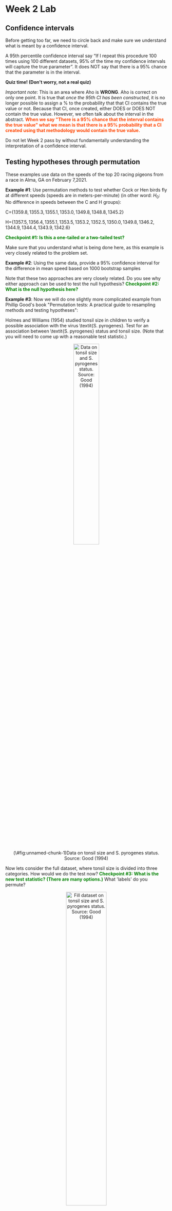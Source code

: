 Week 2 Lab
=============

Confidence intervals
-----------------------

Before getting too far, we need to circle back and make sure we understand what is meant by a confidence interval. 

A 95th percentile confidence interval say “If I repeat this procedure 100 times using 100 different datasets, 95% of the time my confidence intervals will capture the true parameter”. It does NOT say that there is a 95% chance that the parameter is in the interval.

**Quiz time! (Don't worry, not a real quiz)**

*Important note*: This is an area where Aho is **WRONG**. Aho is correct on only one point. It is true that *once the 95th CI has been constructed*, it is no longer possible to assign a $\%$ to the probability that that CI contains the true value or not. Because that CI, once created, either DOES or DOES NOT contain the true value. However, we often talk about the interval in the abstract. **<span style="color: orangered;">When we say "There is a 95$\%$ chance that the interval contains the true value" what we mean is that there is a 95$\%$ probability that a CI created using that methodology would contain the true value.</span>**

Do not let Week 2 pass by without fundamentally understanding the interpretation of a confidence interval. 

Testing hypotheses through permutation
------------------------------------

These examples use data on the speeds of the top 20 racing pigeons from a race in Alma, GA on February 7,2021. 

**Example #1**: Use permutation methods to test whether Cock or Hen birds fly at different speeds (speeds are in meters-per-minute) (in other word: $H_{0}$: No difference in speeds between the C and H groups):

C=$\{1359.8,1355.3,1355.1,1353.0,1349.8,1348.8,1345.2\}$

H=$\{1357.5,1356.4,1355.1,1353.5,1353.2,1352.5,1350.0,1349.8,1346.2,1344.9,1344.4,1343.9,1342.6\}$

**<span style="color: green;">Checkpoint #1: Is this a one-tailed or a two-tailed test?</span>**

Make sure that you understand what is being done here, as this example is very closely related to the problem set.


**Example #2**: Using the same data, provide a 95% confidence interval for the difference in mean speed based on 1000 bootstrap samples

Note that these two approaches are very closely related. Do you see why either approach can be used to test the null hypothesis? **<span style="color: green;">Checkpoint #2: What is the null hypothesis here?</span>**

**Example #3**: Now we will do one slightly more complicated example from Phillip Good's book "Permutation tests: A practical guide to resampling methods and testing hypotheses":

Holmes and Williams (1954) studied tonsil size in children to verify a possible association with the virus \textit{S. pyrogenes}. Test for an association between \textit{S. pyrogenes} status and tonsil size. (Note that you will need to come up with a reasonable test statistic.)

<div class="figure" style="text-align: center">
<img src="Table2categories.png" alt="Data on tonsil size and S. pyrogenes status. Source: Good (1994)" width="40%" />
<p class="caption">(\#fig:unnamed-chunk-1)Data on tonsil size and S. pyrogenes status. Source: Good (1994)</p>
</div>

Now lets consider the full dataset, where tonsil size is divided into three categories. How would we do the test now? **<span style="color: green;">Checkpoint #3: What is the new test statistic? (There are many options.)</span>** What 'labels' do you permute?

<div class="figure" style="text-align: center">
<img src="Table3categories.png" alt="Fill dataset on tonsil size and S. pyrogenes status. Source: Good (1994)" width="50%" />
<p class="caption">(\#fig:unnamed-chunk-2)Fill dataset on tonsil size and S. pyrogenes status. Source: Good (1994)</p>
</div>

Basics of bootstrap and jackknife
------------------------------------

To get started with bootstrap and jackknife techniques, we start by working through a very simple example. First we simulate some data


```r
x<-seq(0,9,by=1)
```

This will constutute our "data". Let's print the result of sampling with replacement to get a sense for it...


```r
table(sample(x,size=length(x),replace=T))
```

```
## 
## 0 4 5 6 7 8 9 
## 1 1 1 1 1 3 2
```

Now we will write a little script to take bootstrap samples and calculate the means of each of these bootstrap samples


```r
xmeans<-vector(length=1000)
for (i in 1:1000)
  {
  xmeans[i]<-mean(sample(x,replace=T))
  }
```

The actual number of bootstrapped samples is arbitrary *at this point* but there are ways of characterizing the precision of the bootstrap (jackknife-after-bootstrap) which might inform the number of bootstrap samples needed. *In practice*, people tend to pick some arbitrary but large number of bootstrap samples because computers are so fast that it is often easy to draw far more samples than are actually needed. When calculation of the statistic is slow (as might be the case if you are using the samples to construct a phylogeny, for example), then you would need to be more concerned with the number of bootstrap samples. 

First, lets just look at a histogram of the bootstrapped means and plot the actual sample mean on the histogram for comparison



```r
hist(xmeans,breaks=30,col="pink")
abline(v=mean(x),lwd=2)
```

<img src="Week-2-lab_files/figure-html/unnamed-chunk-6-1.png" width="672" />

Calculating bias and standard error
-----------------------------------

From these we can calculate the bias and standard deviation for the mean (which is the "statistic"):

$$
\widehat{Bias_{boot}} = \left(\frac{1}{k}\sum^{k}_{i=1}\theta^{*}_{i}\right)-\hat{\theta}
$$


```r
bias.boot<-mean(xmeans)-mean(x)
bias.boot
```

```
## [1] -0.0218
```

```r
hist(xmeans,breaks=30,col="pink")
abline(v=mean(x),lwd=5,col="black")
abline(v=mean(xmeans),lwd=2,col="yellow")
```

<img src="Week-2-lab_files/figure-html/unnamed-chunk-7-1.png" width="672" />

$$
\widehat{s.e._{boot}} = \sqrt{\frac{1}{k-1}\sum^{k}_{i=1}(\theta^{*}_{i}-\bar{\theta^{*}})^{2}}
$$


```r
se.boot<-sd(xmeans)
```

We can find the confidence intervals in two ways:

Method #1: Assume the bootstrap statistics are normally distributed


```r
LL.boot<-mean(xmeans)-1.96*se.boot #where did 1.96 come from?
UL.boot<-mean(xmeans)+1.96*se.boot
LL.boot
```

```
## [1] 2.670154
```

```r
UL.boot
```

```
## [1] 6.286246
```

Method #2: Simply take the quantiles of the bootstrap statistics


```r
quantile(xmeans,c(0.025,0.975))
```

```
##  2.5% 97.5% 
##   2.7   6.2
```

Let's compare this to what we would have gotten if we had used normal distribution theory. First we have to calculate the standard error:


```r
se.normal<-sqrt(var(x)/length(x))
LL.normal<-mean(x)-qt(0.975,length(x)-1)*se.normal
UL.normal<-mean(x)+qt(0.975,length(x)-1)*se.normal
LL.normal
```

```
## [1] 2.334149
```

```r
UL.normal
```

```
## [1] 6.665851
```

In this case, the confidence intervals we got from the normal distribution theory are too wide.

**<span style="color: green;">Checkpoint #4: Does it make sense why the normal distribution theory intervals are too wide?</span>** Because the original were were uniformly distributed, the data has higher variance than would be expected and therefore the standard error is higher than would be expected.

There are two packages that provide functions for bootstrapping, 'boot' and 'boostrap'. We will start by using the 'bootstrap' package, which was originally designed for Efron and Tibshirani's monograph on the bootstrap. 

To test the main functionality of the 'bootstrap' package, we will use the data we already have. The 'bootstrap' function requires the input of a user-defined function to calculate the statistic of interest. Here I will write a function that calculates the mean of the input values.


```r
library(bootstrap)
theta<-function(x)
  {
    mean(x)
  }
results<-bootstrap(x=x,nboot=1000,theta=theta)
results
```

```
## $thetastar
##    [1] 4.4 3.4 4.1 4.3 4.2 4.1 4.9 4.8 4.1 4.7 6.0 3.3 3.8 4.1 5.3 4.3 4.0 4.1
##   [19] 6.6 4.4 4.2 4.7 4.1 6.0 6.1 4.1 5.3 4.6 5.0 3.8 3.8 5.5 4.2 5.4 4.6 4.6
##   [37] 5.0 4.7 3.3 5.9 4.3 5.5 4.9 3.2 4.0 3.4 5.3 4.1 4.6 5.3 3.6 2.7 4.3 2.4
##   [55] 2.6 6.2 4.8 4.5 4.2 3.2 4.4 3.8 3.6 4.5 4.9 3.1 5.1 3.4 5.3 5.7 5.6 3.7
##   [73] 3.4 5.3 5.7 4.8 4.9 3.8 4.0 2.7 4.2 5.6 4.3 5.7 5.0 2.5 5.5 6.2 4.7 5.0
##   [91] 5.0 4.6 6.5 5.2 6.1 3.8 5.8 4.9 3.9 4.6 5.4 4.4 3.2 5.5 5.9 3.7 3.3 2.8
##  [109] 5.2 4.4 3.8 5.2 4.1 3.8 4.0 5.8 3.4 3.7 3.5 3.9 4.8 4.9 4.5 4.5 5.6 3.7
##  [127] 6.6 4.5 4.8 4.3 3.6 3.4 5.3 5.5 3.7 4.0 5.6 3.9 5.1 4.7 4.1 5.0 4.7 4.9
##  [145] 3.1 4.3 5.9 4.1 4.8 6.2 5.3 4.1 6.1 3.2 3.8 6.0 3.5 6.7 5.5 4.6 3.2 5.3
##  [163] 4.9 5.7 4.0 4.0 4.0 4.7 4.4 5.1 5.0 2.9 3.5 5.0 4.1 6.3 3.0 4.0 4.3 5.2
##  [181] 3.8 4.4 3.8 4.1 3.6 4.2 6.1 4.5 5.0 5.1 3.7 4.8 4.5 3.2 5.2 5.1 4.4 4.6
##  [199] 4.6 3.8 3.6 5.1 4.3 6.3 3.9 4.0 5.7 3.0 3.8 4.6 3.8 5.3 4.7 3.4 4.6 4.2
##  [217] 4.7 5.1 4.9 4.6 4.7 5.0 4.5 4.7 4.3 4.4 3.7 3.4 5.3 5.2 4.0 5.7 6.5 5.0
##  [235] 2.5 3.7 4.1 5.1 4.7 3.5 6.4 5.3 5.2 5.5 5.3 5.3 4.8 3.9 5.5 3.8 5.7 5.5
##  [253] 4.7 4.1 5.0 3.5 2.9 2.8 5.1 3.0 5.4 3.8 6.2 4.9 4.5 4.4 5.5 2.9 4.2 4.8
##  [271] 5.0 3.2 5.8 3.8 3.8 4.4 5.9 3.7 4.0 3.6 3.7 4.5 4.9 4.3 4.4 3.8 5.1 4.4
##  [289] 4.0 4.1 3.3 5.5 5.3 4.7 4.9 3.9 4.9 5.7 5.1 3.3 3.6 5.2 4.7 2.6 4.2 5.2
##  [307] 3.0 6.2 3.6 5.4 4.1 4.3 5.9 5.8 3.2 2.9 5.1 4.3 2.1 5.1 4.8 4.2 4.2 4.3
##  [325] 6.2 6.0 4.9 4.3 3.3 5.7 4.7 4.6 2.8 4.7 5.8 5.2 3.3 5.5 4.8 4.3 5.8 4.5
##  [343] 3.2 4.8 4.3 4.5 4.7 4.1 5.0 5.5 5.1 3.2 4.3 4.0 4.5 4.8 4.7 4.7 3.3 5.0
##  [361] 3.1 3.3 3.6 4.3 5.0 3.9 3.6 4.6 3.5 5.4 4.7 5.5 3.1 5.5 6.9 2.8 4.3 4.1
##  [379] 4.4 3.3 4.4 4.2 4.2 4.2 3.8 5.0 5.5 4.2 4.9 4.2 5.4 5.5 5.2 4.6 5.0 2.8
##  [397] 5.0 5.2 5.7 4.1 3.8 5.2 4.3 5.9 5.6 3.5 5.9 3.9 3.7 4.4 6.3 3.7 4.9 3.3
##  [415] 5.9 3.2 5.2 5.5 4.4 3.6 3.7 5.1 5.2 4.2 5.0 5.3 3.8 3.5 5.1 5.8 4.6 4.8
##  [433] 4.6 5.1 4.1 4.2 5.6 5.8 4.7 4.3 5.3 3.8 3.8 1.9 5.4 4.8 4.2 5.4 4.9 4.2
##  [451] 5.6 3.1 5.8 3.9 3.6 4.6 4.2 5.3 4.6 3.3 3.3 3.8 4.3 4.5 4.9 4.8 4.1 5.8
##  [469] 3.9 5.8 4.4 3.3 6.0 5.3 4.5 4.5 4.8 4.7 2.5 5.2 2.8 4.4 5.2 6.4 4.3 2.7
##  [487] 4.9 4.3 3.6 3.5 4.5 4.1 5.1 4.7 4.8 4.5 4.6 2.8 4.9 4.0 4.2 2.6 3.7 5.1
##  [505] 4.8 5.3 3.2 3.9 3.9 6.4 6.0 4.9 4.3 5.8 5.4 5.0 3.6 4.2 5.2 5.6 4.3 4.9
##  [523] 3.8 3.7 3.8 3.2 7.2 3.1 4.3 3.9 3.5 5.4 3.9 2.5 4.3 4.9 4.7 5.1 4.7 2.8
##  [541] 5.1 5.0 4.6 5.2 2.2 3.9 2.9 5.5 4.0 4.4 2.4 6.1 4.2 4.4 4.2 5.3 4.7 4.3
##  [559] 4.6 5.1 4.4 4.6 6.0 4.0 5.4 3.0 4.3 4.6 5.7 4.5 3.5 5.8 4.5 5.3 3.4 5.6
##  [577] 5.9 4.0 3.9 4.7 4.2 6.0 4.8 4.6 4.3 4.3 4.5 4.6 3.3 4.5 3.5 3.4 3.7 4.5
##  [595] 4.7 3.8 4.7 3.6 4.9 4.4 5.4 4.2 4.3 4.5 3.5 5.4 3.7 4.7 5.2 4.7 3.7 4.7
##  [613] 6.2 3.9 5.7 5.5 5.7 6.1 4.9 3.4 3.8 4.4 4.9 5.5 5.0 2.4 4.6 5.0 4.1 4.4
##  [631] 4.4 2.4 3.6 4.6 4.9 5.3 4.0 5.8 3.7 5.6 3.7 4.1 4.2 4.3 4.5 5.8 5.8 5.2
##  [649] 4.1 4.3 4.1 4.2 3.7 4.2 4.2 5.8 3.4 4.0 4.9 3.7 5.3 4.5 5.7 3.4 3.5 6.3
##  [667] 6.0 5.3 3.7 3.2 1.8 3.8 4.9 4.9 4.5 5.8 3.8 3.1 4.5 4.6 3.4 4.2 3.5 3.9
##  [685] 6.3 4.2 4.5 3.7 6.1 4.1 3.5 5.5 5.4 4.4 3.7 4.7 2.4 3.9 6.1 4.2 5.6 3.7
##  [703] 5.6 4.3 4.4 4.5 4.6 3.6 3.8 5.0 4.1 3.7 4.0 4.4 4.3 2.3 5.0 5.7 2.9 4.6
##  [721] 2.7 3.1 2.9 3.5 4.7 6.6 4.9 5.9 4.3 6.0 5.4 4.1 4.3 4.3 4.5 4.1 3.5 5.1
##  [739] 3.8 4.6 3.1 3.9 4.7 5.0 4.6 2.0 4.8 3.8 3.3 4.8 3.1 4.4 4.7 4.1 3.5 2.8
##  [757] 4.5 4.9 4.4 4.2 5.1 4.7 2.8 6.4 4.3 2.9 4.8 6.5 4.2 5.7 3.7 3.4 5.0 4.5
##  [775] 4.6 4.7 5.5 4.5 4.8 3.0 4.3 4.2 4.2 5.2 5.4 4.6 5.2 5.8 4.5 3.4 4.1 4.8
##  [793] 5.6 5.0 4.0 4.8 5.3 3.5 4.9 5.7 5.5 5.9 3.7 4.9 3.7 4.3 3.9 4.6 4.3 2.1
##  [811] 4.2 3.1 4.9 4.6 3.1 4.4 3.5 5.4 4.1 5.4 5.3 4.7 5.2 4.0 5.0 3.7 6.1 3.5
##  [829] 5.1 3.6 4.5 2.0 5.1 5.5 4.5 4.5 4.2 5.1 4.6 3.4 3.6 4.0 4.3 6.0 4.2 4.7
##  [847] 5.7 3.3 3.5 5.3 5.4 3.7 4.4 3.2 4.0 5.5 5.8 4.1 6.1 3.6 3.1 5.7 3.7 6.3
##  [865] 2.9 2.9 5.0 4.0 5.4 2.5 4.7 6.3 4.9 4.6 4.1 4.2 5.6 5.5 4.3 4.7 4.0 2.8
##  [883] 4.9 4.9 5.0 3.2 4.8 3.7 4.3 4.0 4.4 3.8 3.4 5.2 4.7 5.0 4.8 5.4 6.4 3.4
##  [901] 4.4 3.7 3.7 4.7 4.8 4.6 4.1 5.3 5.9 6.2 5.4 5.5 5.2 3.3 3.0 3.3 4.5 3.3
##  [919] 4.7 4.7 6.8 5.3 4.9 3.6 4.2 4.2 4.3 4.1 3.7 6.3 5.4 5.5 5.5 5.6 3.5 5.6
##  [937] 3.2 4.4 2.7 5.0 5.2 4.2 4.8 5.4 4.7 4.2 4.3 4.8 3.4 5.1 4.8 3.0 4.9 5.4
##  [955] 4.0 2.7 3.4 4.5 5.3 5.5 4.2 5.4 3.7 5.7 3.7 3.8 3.3 4.4 4.8 4.3 5.3 4.6
##  [973] 3.9 6.2 4.6 4.1 4.9 5.6 4.1 4.6 4.8 5.1 3.4 4.2 4.0 5.3 4.6 3.9 5.2 2.5
##  [991] 5.0 5.7 3.9 3.6 5.4 5.7 5.7 4.1 4.5 3.8
## 
## $func.thetastar
## NULL
## 
## $jack.boot.val
## NULL
## 
## $jack.boot.se
## NULL
## 
## $call
## bootstrap(x = x, nboot = 1000, theta = theta)
```

```r
quantile(results$thetastar,c(0.025,0.975))
```

```
##  2.5% 97.5% 
##   2.7   6.2
```

Notice that we get exactly what we got last time. This illustrates an important point, which is that the bootstrap functions are often no easier to use than something you could write yourself.

You can also define a function of the bootstrapped statistics (we have been calling this theta) to pull out immediately any summary statistics you are interested in from the bootstrapped thetas.

Here I will write a function that calculates the bias of my estimate of the mean (which is 4.5 [i.e. the mean of the number 0,1,2,3,4,5,6,7,8,9])


```r
bias<-function(x)
  {
  mean(x)-4.5
  }
results<-bootstrap(x=x,nboot=1000,theta=theta,func=bias)
results
```

```
## $thetastar
##    [1] 5.6 4.9 4.9 4.9 3.9 4.2 4.6 5.0 5.8 3.5 3.6 3.3 6.3 3.1 4.7 3.7 4.6 5.0
##   [19] 4.3 3.4 3.8 4.0 3.6 5.6 4.1 5.4 5.5 2.8 4.8 5.4 6.1 5.3 4.5 4.2 5.1 5.9
##   [37] 4.8 4.8 3.5 3.8 5.5 5.6 5.4 4.7 3.3 3.4 6.1 5.6 4.7 4.6 3.6 3.1 3.3 3.9
##   [55] 5.3 5.1 4.5 5.3 5.5 5.5 4.5 3.6 5.6 5.8 4.6 4.9 4.9 4.6 4.2 5.9 3.0 4.3
##   [73] 3.2 2.9 3.5 5.6 5.4 4.5 5.6 3.7 6.0 4.8 5.5 4.5 6.0 5.4 3.9 1.7 4.7 2.7
##   [91] 3.2 5.2 5.0 3.6 5.9 4.9 4.0 4.6 4.3 4.4 4.8 4.7 3.2 4.9 5.5 4.5 4.2 4.7
##  [109] 4.3 5.6 5.0 4.1 7.2 4.5 5.0 4.5 5.1 5.4 4.3 5.0 4.0 1.6 4.5 5.5 4.5 5.3
##  [127] 5.4 3.6 5.9 3.1 3.7 4.4 2.9 6.1 4.1 4.1 4.4 3.5 5.5 3.2 4.5 4.6 4.1 5.3
##  [145] 4.6 3.6 5.4 5.0 3.8 5.0 4.5 4.1 4.8 3.8 6.6 3.6 4.7 7.8 5.4 5.0 5.6 3.1
##  [163] 4.3 5.3 4.3 5.8 4.1 5.9 4.7 3.7 4.6 4.8 4.0 5.5 3.8 5.3 4.7 5.0 4.3 4.2
##  [181] 5.4 3.8 3.1 2.4 3.6 3.5 5.7 3.5 3.3 4.5 3.2 6.4 5.2 4.1 4.8 3.2 3.6 5.2
##  [199] 4.4 4.0 4.9 4.9 6.2 5.2 3.1 4.8 3.9 5.9 4.5 4.1 5.1 5.6 4.4 4.0 5.1 4.2
##  [217] 3.5 4.1 5.3 4.7 4.7 6.3 4.7 5.0 4.5 3.6 4.1 4.4 2.5 5.2 5.0 4.1 5.3 4.7
##  [235] 3.3 4.8 3.7 4.4 6.5 4.9 5.1 4.0 4.6 4.2 5.5 4.5 3.8 4.4 4.9 3.7 3.6 4.8
##  [253] 4.6 5.9 4.6 2.8 5.4 4.7 4.4 4.9 5.0 4.9 3.8 6.4 5.1 4.7 5.8 4.8 5.8 4.0
##  [271] 4.1 3.7 5.7 4.2 5.2 5.3 4.1 4.0 2.8 4.7 4.0 5.8 4.0 4.1 5.5 4.1 4.0 3.9
##  [289] 4.2 5.5 5.0 2.6 6.6 2.6 5.7 4.7 4.8 4.9 4.4 3.8 2.8 3.1 3.5 3.4 4.7 3.4
##  [307] 4.9 4.0 4.1 4.8 4.9 5.1 5.4 6.0 4.5 5.5 5.6 5.1 3.9 4.7 4.9 2.1 5.1 3.9
##  [325] 4.7 4.5 5.3 5.2 3.1 2.8 5.0 4.6 4.2 3.6 2.8 4.6 4.9 5.0 5.0 3.2 5.3 4.1
##  [343] 5.1 4.4 5.2 3.1 3.5 7.1 4.8 3.6 4.0 3.3 3.7 4.7 4.6 2.1 4.4 4.4 3.9 3.3
##  [361] 4.5 4.2 3.0 4.8 4.8 2.4 5.1 5.1 5.1 2.3 5.6 3.9 3.8 4.5 4.6 5.1 4.7 4.1
##  [379] 5.2 4.9 4.6 3.4 4.5 5.1 2.6 6.0 3.8 4.9 3.8 5.6 5.2 3.5 3.6 5.1 4.7 5.8
##  [397] 4.8 5.3 3.6 5.7 4.0 4.2 3.4 4.1 5.2 4.1 3.3 4.6 4.1 3.2 5.1 5.1 5.0 4.4
##  [415] 4.0 4.1 5.7 3.0 5.9 3.2 3.6 4.2 4.8 4.7 4.4 3.0 5.4 4.6 4.2 4.1 4.1 5.5
##  [433] 3.7 3.1 5.6 5.8 4.8 4.2 3.4 5.3 2.9 4.2 4.2 4.9 6.0 4.4 4.2 2.9 3.2 5.1
##  [451] 5.7 4.2 1.9 3.8 3.8 5.3 3.9 3.2 5.6 3.3 5.1 6.0 3.8 4.6 4.6 5.5 4.4 3.0
##  [469] 3.4 4.1 4.0 4.4 5.3 3.7 4.4 5.3 6.2 4.8 4.8 4.9 4.5 5.3 3.5 5.5 5.7 4.2
##  [487] 3.1 5.2 4.1 4.0 4.7 4.1 5.0 4.7 4.9 3.0 2.7 5.5 4.3 3.6 4.4 2.5 4.6 3.6
##  [505] 3.1 3.1 4.8 4.1 5.5 6.0 5.2 4.1 2.8 4.9 5.4 3.7 3.5 5.0 4.4 4.2 5.4 4.7
##  [523] 4.6 5.3 4.5 3.5 5.4 3.6 3.0 4.6 3.4 5.0 4.9 4.0 5.4 3.9 3.5 4.1 3.0 5.2
##  [541] 5.2 5.0 4.1 4.6 4.1 4.6 4.7 4.6 2.1 3.8 5.3 3.9 3.8 4.3 5.0 4.1 4.5 5.9
##  [559] 4.8 4.9 4.7 4.3 4.9 4.8 4.3 4.9 2.8 4.7 3.8 6.0 1.7 4.5 4.3 4.8 5.3 4.0
##  [577] 6.3 3.7 3.1 4.3 3.1 4.4 3.9 4.4 5.7 4.5 4.6 3.6 5.1 4.8 4.5 4.9 6.8 4.2
##  [595] 4.5 4.3 4.9 6.3 4.8 3.5 4.8 5.1 4.8 3.9 4.7 4.0 4.6 6.3 4.2 4.7 5.2 3.7
##  [613] 4.8 3.9 5.0 5.0 5.1 3.5 3.9 4.6 4.4 6.0 6.0 5.5 3.6 2.5 4.6 5.3 4.7 4.7
##  [631] 4.8 5.5 4.3 2.9 4.2 4.6 2.9 3.7 5.1 5.3 4.0 5.3 2.9 4.5 5.4 4.5 5.7 2.8
##  [649] 3.6 3.1 4.4 4.6 4.3 5.1 3.8 3.6 4.0 5.7 3.6 4.0 4.3 4.1 4.2 3.6 2.8 4.6
##  [667] 5.2 5.9 5.2 4.7 5.4 4.4 7.0 5.4 3.2 3.5 4.5 4.5 4.0 3.2 5.5 5.3 4.1 4.2
##  [685] 4.7 5.8 4.6 5.2 4.0 4.0 4.3 4.9 3.8 4.2 3.4 4.6 3.6 3.7 3.1 5.3 3.2 6.3
##  [703] 4.2 5.4 3.5 5.0 5.1 4.5 3.5 4.1 3.3 5.2 5.4 5.9 3.1 3.5 3.2 4.0 5.1 4.8
##  [721] 3.6 4.4 4.1 5.4 3.6 3.6 6.4 5.1 3.2 5.2 4.8 4.4 4.9 4.0 5.0 4.2 4.6 4.5
##  [739] 4.6 5.6 4.9 6.5 4.1 4.7 6.4 4.8 4.5 3.4 5.8 4.0 5.3 5.9 3.5 4.1 3.1 4.6
##  [757] 3.7 4.9 5.5 4.2 4.6 4.8 3.6 2.6 4.8 3.9 4.4 5.9 5.0 4.2 5.6 6.8 3.6 5.9
##  [775] 4.7 3.7 3.2 6.1 3.8 4.7 5.0 3.8 4.7 3.2 3.6 5.7 4.5 5.1 5.7 4.4 4.8 3.7
##  [793] 4.8 4.0 4.6 4.5 5.2 4.2 5.3 3.0 4.2 5.7 4.0 3.9 4.1 3.5 5.4 4.3 5.4 4.1
##  [811] 5.1 2.4 3.0 4.0 4.6 4.7 3.9 2.7 4.1 3.4 4.0 3.9 3.0 3.9 3.6 5.9 3.7 4.0
##  [829] 3.6 2.1 4.8 4.8 4.8 3.8 3.6 5.4 3.8 4.3 4.3 5.9 5.6 5.2 5.2 6.5 4.3 4.9
##  [847] 4.9 5.1 5.1 6.9 4.5 5.7 3.7 5.4 5.2 4.3 4.4 5.0 4.7 3.3 5.2 4.6 4.7 5.0
##  [865] 3.8 3.5 3.5 3.1 3.2 4.6 4.7 4.4 4.8 3.8 3.7 5.9 3.6 6.2 4.4 5.0 2.6 4.9
##  [883] 3.3 5.0 3.8 3.9 5.2 4.8 4.9 5.3 4.2 4.4 4.8 5.0 5.0 4.5 5.1 4.7 3.8 6.0
##  [901] 4.7 4.2 4.8 4.7 3.6 6.0 3.4 4.9 5.0 4.1 4.4 4.7 5.1 4.9 5.9 4.0 4.6 5.4
##  [919] 4.0 5.8 4.3 5.7 3.2 6.0 5.0 5.6 3.9 5.2 4.1 5.3 5.6 4.8 3.5 4.1 2.5 3.5
##  [937] 2.1 2.2 3.1 3.5 5.9 4.3 4.7 4.6 4.3 3.6 5.0 4.0 4.3 4.6 4.6 5.1 4.1 5.1
##  [955] 3.7 4.4 6.0 5.4 3.8 5.9 2.6 3.2 5.1 5.5 3.7 4.6 4.8 4.0 3.6 5.2 5.3 4.5
##  [973] 6.8 2.2 4.2 4.6 3.6 4.0 6.8 3.5 5.4 2.4 5.8 4.5 5.7 2.1 5.7 6.1 4.4 3.4
##  [991] 5.9 3.9 5.1 5.7 2.9 4.7 3.6 4.8 4.3 4.3
## 
## $func.thetastar
## [1] -0.0193
## 
## $jack.boot.val
##  [1]  0.497935103  0.392063492  0.227200000  0.171764706  0.001108033
##  [6] -0.079670330 -0.164285714 -0.272849462 -0.353846154 -0.607784431
## 
## $jack.boot.se
## [1] 0.9866408
## 
## $call
## bootstrap(x = x, nboot = 1000, theta = theta, func = bias)
```

Compare this to 'bias.boot' (our result from above). Why might it not be the same? Try running the same section of code several times. See how the value of the bias ($func.thetastar) jumps around? We should not be surprised by this because we can look at the jackknife-after-bootstrap estimate of the standard error of the function (in this case, that function is the bias) and we can see that it is not so small that we wouldn't expect some variation in these values.

Remember, everything we have discussed today are estimates. The statistic as applied to your data will change with new data, as will the standard error, the confidence intervals - everything! All of these values have sampling distributions and are subject to change if you repeated the procedure with new data.

Note that we can calculate any function of $\theta^{*}$. A simple example would be the 72nd percentile:


```r
perc72<-function(x)
  {
  quantile(x,probs=c(0.72))
  }
results<-bootstrap(x=x,nboot=1000,theta=theta,func=perc72)
results
```

```
## $thetastar
##    [1] 4.4 5.2 4.1 3.4 3.9 5.7 3.0 5.6 4.7 4.9 3.9 2.3 5.3 5.6 4.4 4.9 5.5 5.6
##   [19] 5.2 5.2 5.7 4.2 5.5 3.3 5.9 3.9 4.7 5.4 5.5 3.8 4.3 4.2 4.1 4.7 6.1 5.0
##   [37] 4.7 5.4 4.8 4.7 4.6 5.1 4.6 5.0 4.7 4.2 7.5 3.9 4.6 2.8 5.7 4.1 4.0 4.5
##   [55] 4.5 6.3 3.5 5.0 5.5 4.0 3.9 3.7 6.1 4.5 4.4 3.4 3.8 3.7 3.3 3.7 4.0 4.0
##   [73] 2.7 5.1 4.3 3.9 4.0 3.9 3.9 4.1 5.6 5.3 3.2 5.1 4.8 4.1 4.9 6.1 5.0 4.4
##   [91] 3.4 4.4 5.1 3.2 4.9 6.0 4.7 4.8 4.4 4.5 3.4 4.6 4.6 3.4 5.2 4.1 4.0 3.7
##  [109] 3.0 3.8 5.8 4.3 4.3 3.5 6.3 5.6 6.8 3.7 4.0 5.1 4.4 3.6 5.6 5.5 3.3 4.0
##  [127] 4.4 2.9 5.7 6.6 5.5 3.5 3.6 5.4 4.1 2.8 2.8 5.1 4.7 4.1 4.9 5.4 3.7 4.8
##  [145] 6.1 4.9 5.3 4.9 4.1 4.5 3.6 4.9 4.2 3.8 5.5 3.9 3.7 4.9 5.0 4.6 3.1 4.1
##  [163] 6.0 2.9 3.3 5.6 5.7 3.9 5.0 4.7 3.0 4.1 4.2 4.7 4.8 3.1 4.5 4.0 3.1 4.0
##  [181] 4.6 4.7 4.9 5.5 3.9 4.7 4.0 5.2 4.0 3.8 4.5 5.0 2.9 4.5 4.1 4.0 4.6 3.0
##  [199] 3.6 3.6 4.6 4.2 4.7 4.1 6.0 4.3 5.3 2.7 3.7 4.7 5.0 4.5 3.9 5.4 4.2 4.8
##  [217] 3.6 2.8 4.8 4.6 3.7 4.2 4.6 5.0 4.7 3.3 7.5 4.1 5.9 5.2 3.9 5.2 4.5 6.4
##  [235] 4.2 5.1 4.3 4.0 4.7 6.1 5.2 4.1 3.7 5.4 3.5 4.3 4.7 5.1 3.8 4.2 5.4 5.6
##  [253] 4.6 5.4 3.3 3.6 3.3 4.0 3.9 2.5 4.1 5.2 4.6 3.3 3.5 5.0 4.6 5.0 4.5 4.1
##  [271] 3.3 3.7 4.3 4.1 4.4 3.8 4.7 5.0 5.8 4.8 6.1 4.2 5.0 5.8 6.0 3.8 4.9 4.7
##  [289] 4.8 7.0 4.0 4.9 4.5 4.8 4.4 4.1 5.6 5.6 3.5 4.0 4.8 4.3 4.5 4.2 4.0 3.8
##  [307] 4.2 5.5 4.2 6.3 3.8 6.7 4.3 6.4 5.2 2.6 4.3 4.2 3.0 4.2 2.5 6.4 5.2 4.8
##  [325] 7.1 6.2 5.6 2.4 3.9 3.1 3.9 6.0 5.0 4.2 3.2 5.0 5.9 4.5 3.8 4.9 4.3 4.5
##  [343] 5.7 5.9 4.6 3.0 2.8 5.6 4.8 4.0 2.8 3.0 3.2 4.8 4.5 5.4 4.5 3.9 4.3 5.1
##  [361] 4.8 5.5 2.3 2.4 3.3 5.4 3.9 4.7 3.3 4.0 5.7 4.8 3.3 3.2 5.9 3.7 4.7 3.4
##  [379] 6.1 3.9 5.7 5.4 4.5 4.5 3.6 4.1 4.3 3.2 4.8 3.9 3.1 2.5 4.3 4.5 2.7 5.1
##  [397] 5.2 4.1 3.7 5.4 4.8 3.9 5.7 3.5 5.3 4.2 3.7 4.8 2.1 5.0 5.0 6.2 4.6 5.5
##  [415] 5.6 4.2 4.1 3.5 3.8 5.9 3.8 3.3 5.3 2.7 3.7 3.8 4.1 4.7 2.9 4.8 4.0 5.2
##  [433] 5.8 6.0 4.8 4.4 4.2 3.6 5.1 4.3 5.5 4.5 3.7 3.8 4.0 5.5 4.6 3.8 4.1 4.0
##  [451] 2.5 6.0 3.3 4.1 3.7 4.1 3.0 4.6 5.3 5.3 4.8 4.9 4.4 5.5 4.5 4.9 4.5 4.4
##  [469] 4.3 4.1 5.3 4.8 4.1 5.1 5.7 5.5 2.8 3.4 4.2 4.6 5.1 3.9 4.4 5.5 4.9 4.4
##  [487] 3.4 4.3 3.9 4.5 4.0 5.4 2.7 4.3 4.2 4.8 5.4 3.9 5.6 4.2 3.8 3.4 4.8 5.8
##  [505] 4.8 5.7 4.4 6.1 5.4 3.9 4.9 2.9 3.7 3.8 3.6 4.7 5.1 4.4 4.8 3.4 4.3 5.0
##  [523] 5.2 4.2 6.3 4.6 5.7 4.5 5.0 4.0 5.5 5.2 4.5 4.2 5.5 3.5 3.3 4.4 3.6 5.7
##  [541] 4.6 5.7 5.5 5.0 5.3 3.9 4.2 6.1 5.0 6.5 4.9 4.0 3.9 3.9 4.0 5.1 3.6 4.1
##  [559] 4.5 4.4 3.4 2.8 5.6 4.8 4.8 4.9 4.8 4.4 5.2 5.1 3.8 6.4 5.1 6.1 3.6 4.1
##  [577] 4.3 5.3 4.6 3.5 4.9 5.3 2.6 5.7 3.2 2.2 3.9 1.7 4.0 4.0 4.2 5.2 5.9 3.0
##  [595] 6.4 2.6 4.3 4.3 3.5 3.9 3.6 4.5 4.4 4.3 5.0 3.0 5.3 5.7 4.7 4.6 5.1 3.8
##  [613] 4.7 6.8 3.8 3.8 4.6 4.1 4.1 5.7 5.0 3.3 5.0 3.8 4.4 4.7 4.6 4.3 4.5 6.4
##  [631] 4.9 5.0 5.1 3.6 4.1 3.9 3.8 3.4 4.2 4.7 4.9 4.1 4.5 4.4 4.4 3.0 3.1 4.5
##  [649] 4.9 4.1 4.7 3.4 4.2 5.9 3.6 5.8 4.2 4.0 5.8 2.7 4.5 4.7 3.1 3.7 5.1 4.6
##  [667] 3.9 3.6 4.6 5.1 3.2 2.7 5.2 6.4 3.4 4.9 5.5 4.7 4.0 4.1 4.4 5.4 3.0 4.9
##  [685] 5.6 3.8 3.9 5.2 5.0 4.6 6.1 3.2 5.3 4.8 6.3 4.2 3.7 4.1 6.2 5.2 2.5 4.4
##  [703] 5.1 5.0 4.7 4.2 4.2 3.0 4.3 5.0 4.8 3.2 4.8 3.4 4.2 4.7 3.0 4.6 5.4 5.1
##  [721] 4.9 5.4 4.8 4.5 3.1 5.6 5.8 4.1 4.9 4.3 6.6 4.5 4.0 3.4 5.7 5.3 5.2 6.7
##  [739] 5.3 3.6 5.3 4.5 3.8 5.6 3.4 4.4 5.3 5.7 4.9 4.4 4.2 4.0 3.8 5.3 4.4 4.4
##  [757] 3.0 4.2 5.9 4.5 4.0 4.5 4.5 4.9 4.6 5.3 3.4 5.1 3.2 5.9 3.1 5.3 2.6 4.8
##  [775] 4.4 4.4 5.2 4.4 2.4 2.7 4.2 5.3 3.9 5.5 4.0 3.9 5.0 4.5 4.7 4.8 4.1 4.0
##  [793] 5.3 5.1 4.8 5.4 3.9 4.8 4.8 4.3 5.1 6.8 4.5 5.4 5.0 3.4 5.7 3.7 4.5 4.6
##  [811] 4.3 4.0 4.7 7.2 4.1 3.8 4.4 3.0 5.8 4.8 3.5 3.9 6.5 4.2 3.6 2.6 3.9 4.3
##  [829] 4.2 5.9 4.0 3.6 2.8 5.2 5.0 4.0 3.9 2.0 4.8 4.4 4.7 2.6 4.7 4.7 4.0 5.1
##  [847] 4.1 4.3 4.7 5.3 4.8 3.0 5.5 4.9 4.6 5.0 2.8 3.2 3.8 4.6 4.7 4.4 4.7 5.1
##  [865] 4.6 4.9 4.5 5.3 3.5 5.2 5.7 6.8 4.5 5.1 5.0 4.9 3.5 5.3 5.2 6.0 3.4 4.9
##  [883] 4.0 4.3 5.1 4.6 3.7 5.6 4.3 6.1 3.8 3.4 5.7 6.0 2.8 5.0 5.2 6.4 5.4 4.5
##  [901] 4.4 4.8 4.9 4.5 2.8 2.5 3.2 4.1 4.2 4.1 4.2 3.7 5.8 4.6 6.1 5.8 5.3 4.1
##  [919] 5.1 3.2 5.4 4.6 3.2 3.7 4.3 4.5 5.1 5.5 6.2 3.4 5.5 5.1 5.0 5.3 3.2 4.0
##  [937] 4.7 5.3 6.0 3.5 3.9 3.8 3.7 5.4 4.1 4.1 7.9 4.5 5.6 4.5 5.0 3.7 3.3 4.0
##  [955] 4.6 4.0 5.7 3.3 3.7 4.8 3.5 4.3 5.3 5.4 6.9 4.7 4.4 4.2 3.5 5.2 5.4 4.0
##  [973] 5.1 4.7 4.8 3.3 5.1 4.2 5.5 4.7 5.0 6.0 3.6 3.5 3.5 4.3 3.3 4.1 5.9 4.5
##  [991] 3.6 4.1 3.9 4.6 4.2 4.1 6.0 5.1 5.9 4.3
## 
## $func.thetastar
## 72% 
##   5 
## 
## $jack.boot.val
##  [1] 5.500 5.400 5.300 5.136 5.100 5.000 4.900 4.700 4.600 4.500
## 
## $jack.boot.se
## [1] 0.9659098
## 
## $call
## bootstrap(x = x, nboot = 1000, theta = theta, func = perc72)
```

On Tuesday we went over an example in which we bootstrapped the correlation coefficient between LSAT scores and GPA. To do that, we sampled pairs of (LSAT,GPA) data with replacement. Here is a little script that would do something like that using (X,Y) data that are independently drawn from the normal distribution


```r
xdata<-matrix(rnorm(30),ncol=2)
```

Everyone's data is going to be different. With such a small sample size, it would be easy to get a positive or negative correlation by random change, but on average across everyone's datasets, there should be zero correlation because the two columns are drawn independently.


```r
n<-15
theta<-function(x,xdata)
  {
  cor(xdata[x,1],xdata[x,2])
  }
results<-bootstrap(x=1:n,nboot=50,theta=theta,xdata=xdata) 
#NB: xdata is passed to the theta function, not needed for bootstrap function itself
```

Notice the parameters that get passed to the 'bootstrap' function are: (1) the indexes which will be sampled with replacement. This is different that the raw data but the end result is the same because both the indices and the raw data get passed to the function 'theta' (2) the number of bootrapped samples (in this case 50) (3) the function to calculate the statistic (4) the raw data.

Lets look at a histogram of the bootstrapped statistics $\theta^{*}$ and draw a vertical line for the statistic as applied to the original data.


```r
hist(results$thetastar,breaks=30,col="pink")
abline(v=cor(xdata[,1],xdata[,2]),lwd=2)
```

<img src="Week-2-lab_files/figure-html/unnamed-chunk-17-1.png" width="672" />

Parametric bootstrap
---------------------

Let's do one quick example of a parametric bootstrap. We haven't introduced distributions yet (except for the Gaussian, or Normal, distribution, which is the most familiar), so lets spend a few minutes exploring the Gamma distribution, just so we have it to work with for testing out parametric bootstrap. All we need to know is that the Gamma distribution is a continuous, non-negative distribution that takes two parameters, which we call "shape" and "rate". Lets plot a few examples just to see what a Gamma distribution looks like. (Note that the Gamma distribution can be parameterized by "shape" and "rate" OR by "shape" and "scale", where "scale" is just 1/"rate". R will allow you to use either (shape,rate) or (shape,scale) as long as you specify which you are providing.

<img src="Week-2-lab_files/figure-html/unnamed-chunk-18-1.png" width="672" />


Let's generate some fairly sparse data from a Gamma distribution


```r
original.data<-rgamma(10,3,5)
```

and calculate the skew of the data using the R function 'skewness' from the 'moments' package. 


```r
library(moments)
theta<-skewness(original.data)
head(theta)
```

```
## [1] 0.5392488
```

What is skew? Skew describes how assymetric a distribution is. A distribution with a positive skew is a distribution that is "slumped over" to the right, with a right tail that is longer than the left tail. Alternatively, a distribution with negative skew has a longer left tail. Here we are just using it for illustration, as a property of a distribution that you may want to estimate using your data.

Lets use 'fitdistr' to fit a gamma distribution to these data. This function is an extremely handy function that takes in your data, the name of the distribution you are fitting, and some starting values (for the estimation optimizer under the hood), and it will return the parameter values (and their standard errors). We will learn in a couple weeks how R is doing this, but for now we will just use it out of the box. (Because we generated the data, we happen to know that the data are gamma distributed. In general we wouldn't know that, and we will see in a second that our assumption about the shape of the data really does make a difference.)


```r
library(MASS)
fit<-fitdistr(original.data,dgamma,list(shape=1,rate=1))
# fit<-fitdistr(original.data,"gamma")
# The second version would also work.
fit
```

```
##     shape       rate  
##   7.180400   7.444916 
##  (3.139401) (3.371540)
```

Now lets sample with replacement from this new distribution and calculate the skewness at each step:


```r
results<-c()
for (i in 1:1000)
  {
  x.star<-rgamma(length(original.data),shape=fit$estimate[1],rate=fit$estimate[2])
  results<-c(results,skewness(x.star))
  }
head(results)
```

```
## [1] 0.09386922 0.64453859 0.84824535 0.57676378 0.24805673 1.10973290
```

```r
hist(results,breaks=30,col="pink",ylim=c(0,1),freq=F)
```

<img src="Week-2-lab_files/figure-html/unnamed-chunk-22-1.png" width="672" />

Now we have the bootstrap distribution for skewness (the $\theta^{*}$ s), we can compare that to the equivalent non-parametric bootstrap:


```r
results2<-bootstrap(x=original.data,nboot=1000,theta=skewness)
results2
```

```
## $thetastar
##    [1]  0.484836895  1.027814910 -0.066609957 -0.196405057  0.440966960
##    [6]  0.085213990 -0.212451724  0.251564955 -0.542107114  0.473543003
##   [11]  1.266409756 -0.351676175  1.004112669  0.035943000  0.681302777
##   [16]  0.777455821  0.089717400  0.235910748  0.078544371  0.370361291
##   [21]  0.463657394 -0.119195887 -0.672285984  0.380358483  0.681811744
##   [26]  0.602380994  0.955461635  1.002607906  0.547451973  1.062887214
##   [31] -0.233631581  1.275541620 -0.612874838 -1.181696129  0.245136499
##   [36] -0.192094040  0.254816349  0.607170591  0.372150527  0.242898907
##   [41]  1.224764696  1.552535423  0.367300909  0.317720393 -0.064855172
##   [46]  1.002088130  0.231075319  0.402084252  0.840780120 -0.073093898
##   [51]  2.013350328  0.801134603 -0.587514442  0.186485816  1.100172471
##   [56]  0.829946294  0.787283094 -0.251222724  0.442164295 -0.082918478
##   [61] -0.214427451  1.534057283  0.893013367  0.372479626  0.472445821
##   [66] -0.072389428  0.372370708  0.544111329  1.086509110  0.574557240
##   [71] -0.045355607  0.381656197  0.770518192  0.394747839  0.819927729
##   [76]  1.153920025  0.493124947  0.610021891 -0.320767728  0.993816698
##   [81]  0.761832608  1.122241434 -0.141288571  0.583238076 -0.250853250
##   [86]  0.136598754  0.578398039 -0.125865695  0.983362017 -0.374327561
##   [91]  0.116254193  0.385510357  1.359697987 -0.346711015  0.594914763
##   [96]  0.600666828  2.125311022 -0.194186866 -0.076303341  0.954693019
##  [101]  0.674843985 -0.133210880  0.280511983 -0.825118876 -0.400019819
##  [106]  1.086656556  0.267399065  0.178410985 -0.423921749  0.585375479
##  [111] -0.383392428  1.755966947  0.812364348 -0.688877382  0.609337616
##  [116]  0.377328505  0.496884372  0.095803939 -0.395727857 -0.022896727
##  [121]  0.797746264 -0.175077709  0.628371344 -0.565643266  0.751203876
##  [126]  0.372318703  1.359032417 -0.640367507 -0.548551268 -0.195611301
##  [131]  0.469149226  0.159305321 -0.803039209 -1.584775481 -1.135920381
##  [136] -0.346711015  0.236625917  0.234224087 -0.458461810  0.360646055
##  [141]  0.925805546  1.412859452  0.388513181 -0.674885673 -0.658157448
##  [146] -0.413124016  0.653118825  0.639967286  0.522777495  1.064329658
##  [151]  0.284694102 -0.598514918 -0.151140419 -0.228575246  1.107405203
##  [156]  1.387591839  0.561288045  0.440117113  0.967243874 -0.460659971
##  [161]  0.680933775  0.349331472  0.169405537  0.843236984 -0.066876875
##  [166]  0.859985265  0.074335634  1.226496637  0.362216467 -0.334100425
##  [171]  0.339772118 -0.174566723  0.335065945  1.723549949  0.624902188
##  [176]  0.568990651  0.027457947  0.181243683  0.918988059  0.921109203
##  [181]  0.547264727  1.091797164  0.664600253  0.713298215  0.106358747
##  [186]  0.057815775 -0.064339574  0.944238415 -0.461442409  1.142015288
##  [191]  0.847526531  0.298320636  0.014224994 -0.325544871 -0.105640187
##  [196] -0.422338457  0.607925452  0.882066016  0.150930452  0.884001917
##  [201]  1.197047404  0.497591414  0.485776596  0.827970316  0.147480596
##  [206]  0.163147737  0.345002351 -1.219462480 -0.856336084  0.440966960
##  [211]  0.916416607  0.677425615  0.665635923 -0.552463793  0.713851150
##  [216]  0.670989331  1.426397180  0.213471456 -0.261237803 -0.180444087
##  [221]  1.256972736 -0.296836076  0.643092624  0.058219259  1.360339677
##  [226]  0.432498296  0.357763776 -0.152390779 -0.507210417  0.876436999
##  [231]  0.878600655  0.289321014  0.594914763 -0.805239791  0.726109711
##  [236]  0.584965443  0.136031798 -0.358527586  0.179828664  0.384599096
##  [241] -0.223123961  0.386586931 -0.392051396 -0.409350334  0.533463875
##  [246]  0.759972925 -0.610861687  0.846956818 -0.353505628  0.144914763
##  [251] -0.407748614 -0.188819270  0.237558251  0.247955846  0.327356057
##  [256]  0.907178573  0.552794898  0.555027883  0.674727438 -0.629611031
##  [261]  1.156701892  0.730494008  0.715431057  0.223966361  0.586456914
##  [266]  0.772197426  0.078267903  0.733224485 -0.214533756  0.372888598
##  [271] -0.439006111  1.096933490  1.382774121  0.957573015  0.008896370
##  [276]  0.933941159  0.474311489 -0.159317558  0.728603053  0.688450418
##  [281]  0.770126897  0.595604939 -0.624184996 -0.832308496 -0.914638842
##  [286]  0.362216467  0.820116021  0.964359759  0.746954414  0.586497549
##  [291] -0.055346131 -0.047440496  0.991016417  0.493968551  0.688845157
##  [296] -0.316128091 -1.117306980  0.346958864 -1.174639446  0.041936213
##  [301] -0.943996759 -0.265891481  1.136464733  0.169428989  0.873194024
##  [306]  0.773482343  0.167216074 -0.552197478 -0.481600444  2.494965058
##  [311]  1.022553268  0.059562294 -0.817312602  0.390540383  1.001966393
##  [316]  0.442713423  0.067026343  0.844689460 -0.640540558  0.069898149
##  [321] -0.729513788  0.592384213  0.512871209  0.067371040  0.437098192
##  [326]  0.349581997  1.060721641  0.650522838  0.748452499 -0.501933026
##  [331]  0.878358136 -0.422175173  0.372150527  0.994725523  0.087419783
##  [336]  0.323338641 -0.080909516  0.329971027  0.808101402  0.176731004
##  [341] -0.516789175  0.880826754  0.472867788  0.632353185  0.545087639
##  [346]  0.767787021  1.031651943  0.748932610 -0.048919703  0.042600362
##  [351]  1.451750436  0.391812647 -0.885968234  0.683982819 -0.163016669
##  [356] -0.190472936 -0.042225751  0.278547352  0.016498282  1.021387948
##  [361] -0.317735999  1.587029086  0.348432348  0.530185244  0.129780191
##  [366]  0.513766384 -0.455734755 -0.878395313  0.097808437  1.037901710
##  [371]  0.726907683  0.952143908 -0.673391749  0.257557550 -0.171623318
##  [376]  1.070890319 -0.687053150  0.173624926  0.202768211  1.344681576
##  [381]  0.774727902  0.769078827  0.452716976  1.445134381  0.041716081
##  [386] -0.241699851  1.140112802  1.043910825 -0.426646179 -0.061440555
##  [391] -0.293032047  1.104706897 -0.252575315 -0.779945095 -0.665766915
##  [396]  1.408619356  0.415812278 -0.356629520  0.562534080  0.074789839
##  [401]  1.073141236  0.519619838 -0.911186350  0.468246743  0.162206573
##  [406] -0.262265719 -0.006283538 -1.126108254  0.288982569  0.318551108
##  [411]  0.266265848  0.089548111  1.076189767  0.880614674 -0.080206423
##  [416] -0.231812058  1.686013326 -0.630201783 -0.598209807  0.057069566
##  [421]  0.862553375  2.240583993  0.171031852  1.253957166  0.084246712
##  [426]  0.436474764 -0.839551207  0.014813393 -0.201299566 -0.297249818
##  [431] -0.720097868 -0.091650381 -0.017214212 -0.383360410  0.941573047
##  [436] -0.259022070 -0.070940821  0.445376085 -0.544633433 -0.080163407
##  [441]  0.823645176 -0.064077267 -0.429547436  0.133690194  0.630404330
##  [446]  0.462949931 -0.284404859 -0.548443658  0.395882665  0.158813855
##  [451]  1.119405680  1.170601688 -0.009312875 -0.726431286 -0.336514802
##  [456] -1.431847772  0.360369665 -0.112369660  0.673829117 -0.156159148
##  [461]  1.002088130 -0.344001553 -1.385310209  0.251936167  0.191826570
##  [466] -0.378514738  0.648536113  0.372639921  0.042364537  0.186288617
##  [471]  0.597619358  0.687263300  0.896261518 -0.422836364  0.472011548
##  [476] -0.355319286  0.915890010  0.269007225 -0.220861057  0.157573933
##  [481]  1.236910203 -0.126228168 -0.085329676 -0.166158271 -0.213598880
##  [486] -0.603256696  0.266383881  0.854352501 -0.271584684  0.817124717
##  [491]  0.214555961 -0.734230442  0.477030298  0.511423329 -0.501118169
##  [496]  0.799394262  0.400832934  0.684538426 -0.119326610 -0.088177335
##  [501] -0.017719629  0.925620145  0.458000362  0.640680907  0.052049858
##  [506]  0.412708131  0.704372503  0.536038478 -0.305515944  0.154348111
##  [511]  0.208741600  0.697572357  0.190187465  1.285962924 -0.159102633
##  [516] -1.348272032 -0.039451543  0.816818277  0.935213154 -1.288629456
##  [521]  0.968428678  1.061232717  1.010248313  1.164307560  0.119056723
##  [526]  1.232365035  1.232718710 -0.044165068  0.460064043  0.347805298
##  [531]  0.005831996  0.978624656  0.718703657  0.211085795  1.410351839
##  [536]  0.305568777  0.395394829  0.997408071  0.539074652 -0.199616646
##  [541]  1.128560563 -0.713186393  1.301630719  0.572535431  0.162621689
##  [546]  0.496468408  0.586497549  0.649521001  0.363797704 -0.403186729
##  [551] -0.262681667  0.133971685  0.501622718  0.834923334 -0.227953671
##  [556]  0.583172213  0.942066000  0.105457574  0.353244852 -0.604057727
##  [561]  0.003660851  0.840834693 -0.012822447  1.080848484 -0.875858420
##  [566] -0.174566723  0.590885776  1.790776767  0.243555348 -0.197304206
##  [571] -0.563814280 -0.836679743 -1.419725425  0.323705509  0.519694169
##  [576] -0.141268650  1.121971118  0.872667098 -0.466546545  1.771063269
##  [581]  0.602379950  0.095383832  0.748441553  0.397883708  0.673286756
##  [586]  0.711821812  1.275896535 -0.295525344  0.438774402 -0.799722663
##  [591]  0.015159632  1.253341618  0.806830603  0.328910501  0.464416685
##  [596] -0.493911854  0.078114178 -0.028405208  0.393188536 -0.446120054
##  [601] -0.020607327 -0.295583008  1.014506813 -0.485243626  0.597649969
##  [606]  1.219834747 -0.315747335 -0.429883581  1.189775473  0.163691265
##  [611]  0.677944222  0.942604058  0.769755769  0.718018850  0.269623031
##  [616] -0.345331306 -0.059432617  1.100488220  0.117064017  0.164111663
##  [621] -0.337428190  0.462008717  0.684291722  0.330328406  1.061994293
##  [626]  0.202080750 -0.940582478  0.470983056  0.295994257  0.269121641
##  [631]  1.152818850 -0.157159793  0.404646130  1.195261790 -0.214436764
##  [636] -0.726551244  0.390643865  1.194034989 -0.548055009  0.565369062
##  [641]  0.878358136 -0.578552932 -0.065128459  0.696631231  1.769175794
##  [646]  0.904599785 -0.266739128  0.267159843  1.074027163  0.266059057
##  [651]  0.854160151  0.115751189  0.866915209 -0.064077267  0.648194465
##  [656]  1.195829001  1.522014277 -0.302918646  0.501438211  1.020426547
##  [661]  0.011475527  0.548549455 -0.687840173  0.053779162  0.587618077
##  [666]  1.326605245  0.484426394  0.516007415  0.671066125  0.941764210
##  [671]  0.380169360  0.469709226  0.492383587  0.641337660  0.207529823
##  [676]  1.361471851  1.511683152 -0.690186441 -0.775203625  0.771324726
##  [681]  0.060860669 -0.424509627  0.729227444  0.274144658 -0.276910511
##  [686] -0.193788940 -0.089599282  0.059477891 -0.017025824  0.963174421
##  [691] -0.217050073  0.931450396  0.479327360  1.180197749 -1.630642738
##  [696]  0.056531750 -0.397425256  0.576951436  0.784227556 -0.931506915
##  [701] -0.661964648  0.091172378  0.310261367  0.716152420  0.845046563
##  [706] -0.171741361  0.831005715  0.658413877  1.189358017  1.435389905
##  [711]  0.930569344  1.006274356 -0.118518447 -0.440306167 -0.247480379
##  [716] -0.426737865  0.572022790  0.257042934  1.188264131 -0.500312640
##  [721] -1.093536987 -0.428358251  0.842392728  1.116049624  0.461664551
##  [726] -1.173863444 -0.424509627  0.088515054  0.479968108  0.495708638
##  [731] -0.004754842 -0.429566220  0.691374407 -0.786843220 -1.214535739
##  [736]  0.320458078 -0.126169371  1.581535271  0.265388091  0.965986334
##  [741]  0.763948963 -0.126084092  0.013860521 -0.052467632  0.463139197
##  [746]  1.227643584  0.658049436  0.709462540 -0.464891326  0.827997362
##  [751]  0.209450909 -0.384095217 -0.546235147 -0.184125641  1.174299675
##  [756]  0.799587454 -0.153944790  1.085762343  0.683982819  0.842477652
##  [761]  0.547567369  0.145717176  0.480159928 -1.000684857  0.437478134
##  [766] -0.043998736  0.400926765  0.210630895  0.185517727  0.265138730
##  [771]  0.622016847  0.420119416  2.339924381  0.115314293  1.431042018
##  [776]  0.154669209  0.601620679  0.362741426 -0.502713524 -0.945698387
##  [781]  1.686013326  0.754364265  0.739835429  0.173627633  0.287418192
##  [786] -0.729447442  0.115951020 -0.214533756  0.629990757  1.323394285
##  [791] -0.732536954  1.145997537  0.900558720  0.918091750 -0.904485512
##  [796]  1.231057425  0.433655602 -0.715917450  0.504187414  0.280795343
##  [801] -0.064279424 -0.691384834 -0.071989241  0.731025303  0.539248750
##  [806]  1.056686508  0.013394109  1.006367170  0.853187368  1.583613211
##  [811]  0.831342545  1.014601749  0.708876285  0.250309394  0.736454162
##  [816]  0.919527911 -0.498404577 -0.434885427  0.286445049 -1.131032332
##  [821]  0.599244255  0.826242352 -0.498185522  0.527578010  0.809184460
##  [826]  0.626741745  1.255768172  0.312022398 -0.190620579 -0.046320058
##  [831]  0.031889778  0.964980512 -0.031843717  0.383444242  0.919248727
##  [836] -0.186676114  0.707472942  0.462949931  0.962879084  0.385510357
##  [841]  0.384113786  0.622448983  0.964910737  0.799662492 -0.300556794
##  [846] -0.152390779  0.192618343 -0.198107192 -0.126097845  0.535912036
##  [851]  0.563061117 -0.310184090  0.665092793  0.074645501  0.677583659
##  [856]  0.266307011 -0.793150891  0.595076491 -0.499372659 -0.184006060
##  [861]  1.491721723  0.586660320 -0.274143365  0.444566203  0.146208295
##  [866]  0.935129350  0.074186506  0.908412374  0.461758689  1.082628836
##  [871]  0.560300541  1.412217067  1.741299811  0.283602455  1.076062055
##  [876]  0.831487973  0.556657917  0.250628698 -0.511213147  0.853532109
##  [881]  1.153555074  0.339507433  1.143583191  0.318144316 -0.097029036
##  [886]  0.554097388  0.403768738 -0.201844982 -0.202808766  0.825549209
##  [891] -0.067212638  0.035889785 -0.825629387  0.379549025  0.552658320
##  [896]  0.219657084  0.560530927 -0.303848027  0.769622705  0.464234367
##  [901]  0.401557702  0.903897697  1.207276389 -0.507116028 -0.080598387
##  [906]  1.285962924  0.640988206  0.626461731  0.883865217  0.264451345
##  [911]  0.773150533  0.765179547 -0.919026580 -0.180310801  0.180028068
##  [916] -0.499418955  0.306212427  0.738636861  0.242347353 -0.053610052
##  [921]  0.983728289 -0.147132138  0.614020828 -0.817497062  1.098929291
##  [926]  0.346726112  0.206435894  0.177096029  0.437938343  0.072503436
##  [931] -1.019336304  0.110290063  0.119271993  0.774546741  0.565567332
##  [936]  0.402605098  1.466616610 -0.179757742 -0.390300279  1.269708865
##  [941]  0.347276736 -0.044485992 -1.118101681  0.726059227  0.117914987
##  [946]  0.213610399 -0.485741309  1.083288021  0.882339111 -0.292273463
##  [951] -0.317216600 -0.266047442  0.465495797 -0.259330306  0.403679462
##  [956]  1.146213043  0.194048084 -0.587015200  1.720456313  1.014158300
##  [961] -0.351569633  0.181785850 -0.013437960 -0.068347731  1.037590956
##  [966]  0.637891431  1.047109961  0.993506606  0.786479958  0.036742276
##  [971]  1.272929964  0.602973563  0.249720958  0.640439127 -0.392093716
##  [976]  0.744075287  0.118318027  0.810181387 -0.549347586  0.310538531
##  [981]  0.501679164  0.433898053  0.125111986 -0.557238772  1.010661994
##  [986]  1.022435465  0.342807602 -0.456520750  0.482023098 -0.151603874
##  [991]  0.588191075  0.006773802  0.204216815  1.248080763  0.732861016
##  [996]  0.606506201 -0.785039809 -0.085889174  0.873648566 -0.478244999
## 
## $func.thetastar
## NULL
## 
## $jack.boot.val
## NULL
## 
## $jack.boot.se
## NULL
## 
## $call
## bootstrap(x = original.data, nboot = 1000, theta = skewness)
```

```r
hist(results,breaks=30,col="pink",ylim=c(0,1),freq=F)
hist(results2$thetastar,breaks=30,border="purple",add=T,density=20,col="purple",freq=F)
```

<img src="Week-2-lab_files/figure-html/unnamed-chunk-23-1.png" width="672" />

What would have happened if we would have fit a normal distribution instead of a gamma distribution?


```r
fit2<-fitdistr(original.data,dnorm,start=list(mean=1,sd=1))
```

```
## Warning in densfun(x, parm[1], parm[2], ...): NaNs produced

## Warning in densfun(x, parm[1], parm[2], ...): NaNs produced

## Warning in densfun(x, parm[1], parm[2], ...): NaNs produced

## Warning in densfun(x, parm[1], parm[2], ...): NaNs produced

## Warning in densfun(x, parm[1], parm[2], ...): NaNs produced

## Warning in densfun(x, parm[1], parm[2], ...): NaNs produced

## Warning in densfun(x, parm[1], parm[2], ...): NaNs produced

## Warning in densfun(x, parm[1], parm[2], ...): NaNs produced
```

```r
fit2
```

```
##       mean          sd    
##   0.96448187   0.35231474 
##  (0.11141170) (0.07877798)
```

```r
results.norm<-c()
for (i in 1:1000)
  {
  x.star<-rnorm(length(original.data),mean=fit2$estimate[1],sd=fit2$estimate[2])
  results.norm<-c(results.norm,skewness(x.star))
  }
head(results.norm)
```

```
## [1] -0.5472016  0.1995965  0.5910535  0.1574606  0.3470628  0.2310687
```

```r
hist(results,breaks=30,col="pink",ylim=c(0,1),freq=F)
hist(results.norm,breaks=30,col="lightgreen",freq=F,add=T)
hist(results2$thetastar,breaks=30,border="purple",add=T,density=20,col="purple",freq=F)
```

<img src="Week-2-lab_files/figure-html/unnamed-chunk-24-1.png" width="672" />

All three methods (two parametric and one non-parametric) really do give different distributions for the bootstrapped statistic, so the choice of which method is best depends a lot on the situation, how much data you have, and what you might already know about the underlying distribution.

Jackknifing is just as easy at bootstrapping. Here we will do a trivial example for illustration. We will write a little function for the mean even though you could put the function in directly with 'jackknife(x,mean)'


```r
theta<-function(x)
  {
  mean(x)
  }
x<-seq(0,9,by=1)
results<-jackknife(x=x,theta=theta)
results
```

```
## $jack.se
## [1] 0.9574271
## 
## $jack.bias
## [1] 0
## 
## $jack.values
##  [1] 5.000000 4.888889 4.777778 4.666667 4.555556 4.444444 4.333333 4.222222
##  [9] 4.111111 4.000000
## 
## $call
## jackknife(x = x, theta = theta)
```

**<span style="color: green;">Checkpoint #6: Why do we not have to tell the 'jackknife' function how many replicates to do?</span>**

Let's compare this with what we would have obtained from bootstrapping


```r
results2<-bootstrap(x,1000,theta)
mean(results2$thetastar)-mean(x)  #this is the bias
```

```
## [1] 0.0282
```

```r
sd(results2$thetastar)  #the standard deviation of the theta stars is the SE of the statistic (in this case, the mean)
```

```
## [1] 0.8835187
```


Everything we have done to this point used the R package 'bootstrap' - now lets compare that with the R package 'boot'. To avoid any confusion (a.k.a. masking) between the two packages, I recommend detaching the bootstrap package from the workspace with


```r
detach("package:bootstrap")
```


The 'boot' package is now recommended over the 'bootstrap' package, but they give the same answers and to some extent it is personal preference which one prefers to use.

We will still use the mean as the statistic of interest, but we will have to write a new function for it because the syntax of the 'boot' package is slightly different:


```r
library(boot)
theta<-function(x,index)
  {
  mean(x[index])
  }
boot(x,theta,R=999)
```

```
## 
## ORDINARY NONPARAMETRIC BOOTSTRAP
## 
## 
## Call:
## boot(data = x, statistic = theta, R = 999)
## 
## 
## Bootstrap Statistics :
##     original     bias    std. error
## t1*      4.5 0.01641642   0.9029848
```

One of the main advantages to the 'boot' package over the 'bootstrap' package is the nicer formatting of the output.

Going back to our original code, lets see how we could reproduce all of these numbers:


```r
table(sample(x,size=length(x),replace=T))
```

```
## 
## 1 2 3 4 5 6 8 9 
## 1 1 1 2 1 1 1 2
```

```r
xmeans<-vector(length=1000)
for (i in 1:1000)
  {
  xmeans[i]<-mean(sample(x,replace=T))
  }
mean(x)
```

```
## [1] 4.5
```

```r
bias<-mean(xmeans)-mean(x)
se.boot<-sd(xmeans)
bias
```

```
## [1] -0.0139
```

```r
se.boot
```

```
## [1] 0.8925993
```

Why do our numbers not agree exactly with those of the boot package? This is because our estimates of bias and standard error are just estimates, and they carry with them their own uncertainties. That is one of the reasons we might bother doing jackknife-after-bootstrap.

The 'boot' package has a LOT of functionality. If we have time, we will come back to some of these more complex functions later in the semester as we cover topics like regression and glm.

